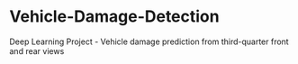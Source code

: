 # Vehicle-Damage-Detection
Deep Learning Project - Vehicle damage prediction from third-quarter front and rear views
